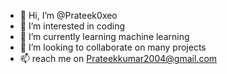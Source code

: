 - 👋 Hi, I’m @Prateek0xeo
- 👀 I’m interested in coding
- 🌱 I’m currently learning machine learning
- 💞️ I’m looking to collaborate on many projects
- 📫 reach me on Prateekkumar2004@gmail.com

<!---
Prateek0xeo/Prateek0xeo is a ✨ special ✨ repository because its `README.md` (this file) appears on your GitHub profile.
You can click the Preview link to take a look at your changes.
--->

